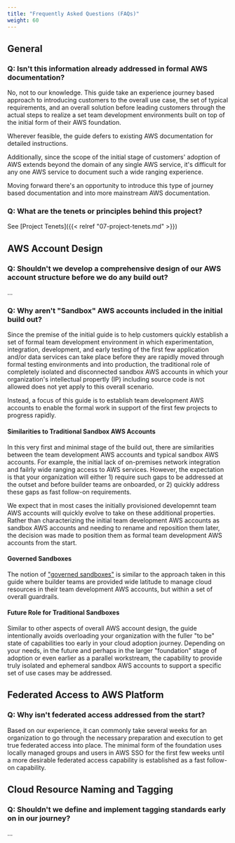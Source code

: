 ```yaml
---
title: "Frequently Asked Questions (FAQs)"
weight: 60
---
```


## General

### Q: Isn't this information already addressed in formal AWS documentation?

No, not to our knowledge. This guide take an experience journey based approach to introducing customers to the overall use case, the set of typical requirements, and an overall solution before leading customers through the actual steps to realize a set team development environments built on top of the initial form of their AWS foundation.

Wherever feasible, the guide defers to existing AWS documentation for detailed instructions.

Additionally, since the scope of the initial stage of customers' adoption of AWS extends beyond the domain of any single AWS service, it's difficult for any one AWS service to document such a wide ranging experience.

Moving forward there's an opportunity to introduce this type of journey based documentation and into more mainstream AWS documentation.

### Q: What are the tenets or principles behind this project?

See [Project Tenets]({{< relref "07-project-tenets.md" >}})

## AWS Account Design

### Q: Shouldn't we develop a comprehensive design of our AWS account structure before we do any build out?

...

### Q: Why aren't "Sandbox" AWS accounts included in the initial build out?

Since the premise of the initial guide is to help customers quickly establish a set of formal team development environment in which experimentation, integration, development, and early testing of the first few application and/or data services can take place before they are rapidly moved through formal testing environments and into production, the traditional role of completely isolated and disconnected sandbox AWS accounts in which your organization's intellectual propertly (IP) including source code is not allowed does not yet apply to this overall scenario.

Instead, a focus of this guide is to establish team development AWS accounts to enable the formal work in support of the first few projects to progress rapidly.

#### Similarities to Traditional Sandbox AWS Accounts
In this very first and minimal stage of the build out, there are similarities between the team development AWS accounts and typical sandbox AWS accounts. For example, the initial lack of on-premises network integration and failrly wide ranging access to AWS services. However, the expectation is that your organization will either 1) require such gaps to be addressed at the outset and before builder teams are onboarded, or 2) quickly address these gaps as fast follow-on requirements.

We expect that in most cases the initially provisioned developemnt team AWS accounts will quickly evolve to take on these additional properties. Rather than characterizing the initial team development AWS accounts as sandbox AWS accounts and needing to rename and reposition them later, the decision was made to position them as formal team development AWS accounts from the start.

#### Governed Sandboxes
The notion of ["governed sandboxes"](https://www.flux7.com/blog/aws-best-practice-sandbox-accounts-provide-secure-middle-ground/) is similar to the approach taken in this guide where builder teams are provided wide latitude to manage cloud resources in their team development AWS accounts, but within a set of overall guardrails.

#### Future Role for Traditional Sandboxes
Similar to other aspects of overall AWS account design, the guide intentionally avoids overloading your organization with the fuller "to be" state of capabilities too early in your cloud adoption journey. Depending on your needs, in the future and perhaps in the larger "foundation" stage of adoption or even earlier as a parallel workstream, the capability to provide truly isolated and ephemeral sandbox AWS accounts to support a specific set of use cases may be addressed.

## Federated Access to AWS Platform

### Q: Why isn't federated access addressed from the start?

Based on our experience, it can commonly take several weeks for an organization to go through the necessary preparation and execution to get true federated access into place. The minimal form of the foundation uses locally managed groups and users in AWS SSO for the first few weeks until a more desirable federated access capability is established as a fast follow-on capability.

## Cloud Resource Naming and Tagging

### Q: Shouldn't we define and implement tagging standards early on in our journey?

...